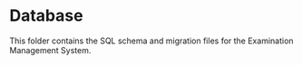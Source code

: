 # Database

This folder contains the SQL schema and migration files for the Examination Management System. 